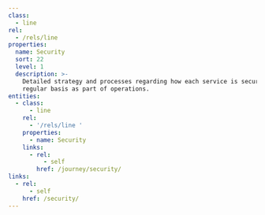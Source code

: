 ```yaml
---
class:
  - line
rel:
  - /rels/line
properties:
  name: Security
  sort: 22
  level: 1
  description: >-
    Detailed strategy and processes regarding how each service is secured on a
    regular basis as part of operations.
entities:
  - class:
      - line
    rel:
      - '/rels/line '
    properties:
      - name: Security
    links:
      - rel:
          - self
        href: /journey/security/
links:
  - rel:
      - self
    href: /security/
---
```

